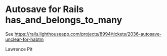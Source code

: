 Autosave for Rails has_and_belongs_to_many
==========================================

See https://rails.lighthouseapp.com/projects/8994/tickets/2036-autosave-unclear-for-habtm



Lawrence Pit